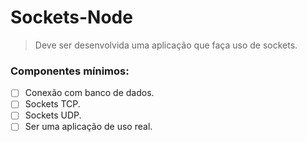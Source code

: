 # Sockets-Node

> Deve ser desenvolvida uma aplicação que faça uso de sockets. 

### Componentes mínimos:

- [ ] Conexão com banco de dados.
- [ ] Sockets TCP.
- [ ] Sockets UDP.
- [ ] Ser uma aplicação de uso real.
